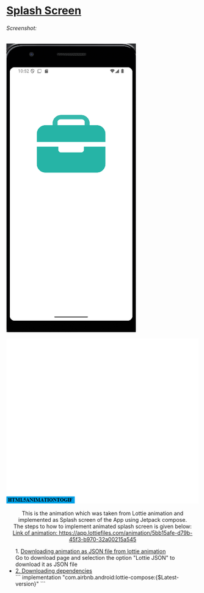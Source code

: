 # <u>Splash Screen</u>
###### Screenshot:
<img src="ss1.png">

![Reading](splash_new.gif)
<p align="center">This is the animation which was taken from Lottie animation and implemented as Splash screen of the App using Jetpack compose.<br>
The steps to how to implement animated splash screen is given below:<br>
<u>Link of animation: https://app.lottiefiles.com/animation/5bb15afe-d79b-45f3-b970-32a00215a545</u>
<br>
</p>
<p>
  <ul>
    <l1>1. <u>Downloading animation as JSON file from lottie animation</u><br>
              Go to download page and selection the option "Lottie JSON" to download it as JSON file
    </l1>
    <li>
      <u>2. Downloading dependencies</u><br>
      ```
      implementation "com.airbnb.android:lottie-compose:{$Latest-version}"
      ```
    </li>
  </ul>
</p>


